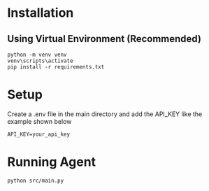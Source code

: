 # Installation

## Using Virtual Environment (Recommended)

```
python -m venv venv
venv\scripts\activate
pip install -r requirements.txt
```

# Setup

Create a .env file in the main directory and add the API_KEY like the example shown below

```
API_KEY=your_api_key
```

# Running Agent

```
python src/main.py
```
